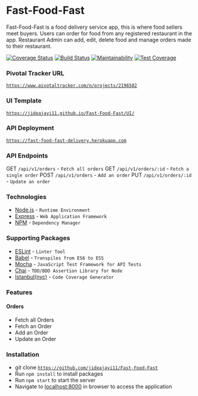 # Fast-Food-Fast
Fast-Food-Fast is a food delivery service app, this is where food sellers meet buyers.
Users can order for food from any registered restaurant in the app.
Restaurant Admin can add, edit, delete food and manage orders made to their restaurant.


[![Coverage Status](https://coveralls.io/repos/github/jideajayi11/Fast-Food-Fast/badge.svg?branch=master)](https://coveralls.io/github/jideajayi11/Fast-Food-Fast?branch=master)
[![Build Status](https://travis-ci.org/jideajayi11/Fast-Food-Fast.svg?branch=master)](https://travis-ci.org/jideajayi11/Fast-Food-Fast)
[![Maintainability](https://api.codeclimate.com/v1/badges/e3cc5f29c81fad43b9ad/maintainability)](https://codeclimate.com/github/jideajayi11/Fast-Food-Fast/maintainability)
[![Test Coverage](https://api.codeclimate.com/v1/badges/e3cc5f29c81fad43b9ad/test_coverage)](https://codeclimate.com/github/jideajayi11/Fast-Food-Fast/test_coverage)


    
### Pivotal Tracker URL
[`https://www.pivotaltracker.com/n/projects/2196582`](https://www.pivotaltracker.com/n/projects/2196582)

### UI Template
[`https://jideajayi11.github.io/Fast-Food-Fast/UI/`](https://jideajayi11.github.io/Fast-Food-Fast/UI/)

### API Deployment
[`https://fast-food-fast-delivery.herokuapp.com`](https://fast-food-fast-delivery.herokuapp.com/)

### API Endpoints
GET `/api/v1/orders` - `Fetch all orders`
GET `/api/v1/orders/:id` - `Fetch a single order`
POST `/api/v1/orders` - `Add an order`
PUT `/api/v1/orders/:id` - `Update an order`

### Technologies
* [Node.js](https://nodejs.org/) - `Runtime Environment`
* [Express](https://expressjs.com/) - `Web Application Framework`
* [NPM](https://www.npmjs.com/) - `Dependency Manager`

### Supporting Packages
* [ESLint](https://eslint.org/) - `Linter Tool`
* [Babel](https://babeljs.io/) - `Transpiles from ES6 to ES5`
* [Mocha](https://mochajs.org/) - `JavaScript Test Framework for API Tests`
* [Chai](http://chaijs.com/) - `TDD/BDD Assertion Library for Node`
* [Istanbul(nyc)](https://istanbul.js.org/) - `Code Coverage Generator`

### Features
#### Orders
* Fetch all Orders
* Fetch an Order
* Add an Order
* Update an Order

### Installation
* git clone
  [`https://github.com/jideajayi11/Fast-Food-Fast`](https://github.com/jideajayi11/Fast-Food-Fast)
* Run `npm install` to install packages
* Run `npm start` to start the server
* Navigate to [localhost:8000](http://localhost:8000/) in browser to access the
  application